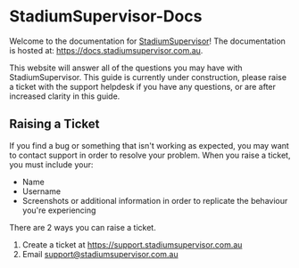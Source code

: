 # StadiumSupervisor-Docs

Welcome to the documentation for [StadiumSupervisor](https://stadiumsupervisor.com.au)! 
The documentation is hosted at: https://docs.stadiumsupervisor.com.au.

This website will answer all of the questions you may have with StadiumSupervisor. This guide is currently under construction, please raise a ticket with the support helpdesk if you have any questions, or are after increased clarity in this guide. 


## Raising a Ticket

If you find a bug or something that isn't working as expected, you may want to contact support in order to resolve your problem. When you raise a ticket, you must include your:
- Name
- Username
- Screenshots or additional information in order to replicate the behaviour you're experiencing


There are 2 ways you can raise a ticket.

1. Create a ticket at https://support.stadiumsupervisor.com.au
2. Email [support@stadiumsupervisor.com.au](mailto:support@stadiumsupervisor.com.au)

